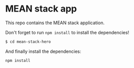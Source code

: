 # MEAN stack app

This repo contains the MEAN stack application.

Don't forget to run `npm install` to install the dependencies!

```bash
$ cd mean-stack-hero
```

And finally install the dependencies:

```bash
npm install
```
